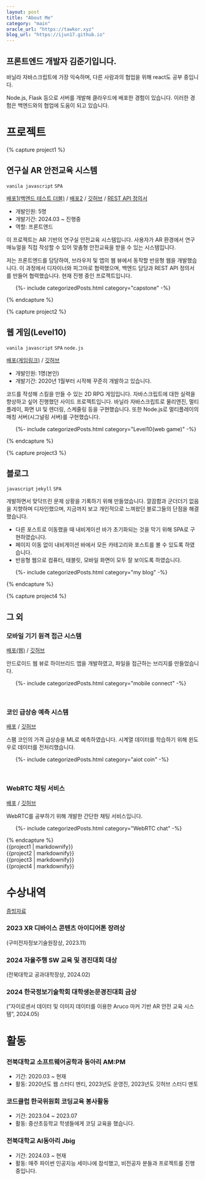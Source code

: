 ```yaml
---
layout: post
title: "About Me"
category: "main"
oracle_url: "https://tawkor.xyz"
blog_url: "https://ijun17.github.io"
---
```


## 프론트엔드 개발자 김준기입니다.

바닐라 자바스크립트에 가장 익숙하며, 다른 사람과의 협업을 위해 react도 공부 중입니다.

Node.js, Flask 등으로 서버를 개발해 클라우드에 배포한 경험이 있습니다. 이러한 경험은 백엔드와의 협업에 도움이 되고 있습니다.


# 프로젝트

{% capture project1 %}
## 연구실 AR 안전교육 시스템

`vanila javascript` `SPA`

[배포1(백엔드 테스트 더블)]({{page.blog_url}}/LSA-web) / [배포2]({{page.oracle_url}}/LSA) / [깃허브](https://github.com/ijun17/LSA-web) / [REST API 정의서](https://cyber-mitten-d95.notion.site/LSA-REST-API-df2116c15a564d15acd39837cec2684e)

* 개발인원: 5명
* 개발기간: 2024.03 ~ 진행중
* 역할: 프론트엔드

이 프로젝트는 AR 기반의 연구실 안전교육 시스템입니다. 사용자가 AR 환경에서 연구 매뉴얼을 직접 작성할 수 있어 맞춤형 안전교육을 받을 수 있는 시스템입니다.

저는 프론트엔드를 담당하여, 브라우저 및 앱의 웹 뷰에서 동작할 반응형 웹을 개발했습니다. 이 과정에서 디자이너와 피그마로 협력했으며, 백엔드 담당과 REST API 정의서를 만들어 협력했습니다. 현재 진행 중인 프로젝트입니다.

<ul>{%- include categorizedPosts.html category="capstone" -%}</ul>
{% endcapture %}

{% capture project2 %}
## 웹 게임(Level10)

`vanila javascript` `SPA` `node.js`

[배포(게임링크)]({{page.blog_url}}/Level10/) / [깃허브](https://github.com/ijun17/Level10)

* 개발인원: 1명(본인)
* 개발기간: 2020년 1월부터 시작해 꾸준히 개발하고 있습니다.

코드를 작성해 스킬을 만들 수 있는 2D RPG 게임입니다. 자바스크립트에 대한 실력을 향상하고 싶어 진행했던 사이드 프로젝트입니다. 바닐라 자바스크립트로 물리엔진, 멀티 플레이, 화면 UI 및 렌더링, 스케줄링 등을 구현했습니다. 또한 Node.js로 멀티플레이의 매칭 서버(시그널링 서버)를 구현했습니다.

<ul>{%- include categorizedPosts.html category="Level10(web game)" -%}</ul>
{% endcapture %}


{% capture project3 %}
## 블로그

`javascript` `jekyll` `SPA`

개발하면서 맞닥뜨린 문제 상황을 기록하기 위해 만들었습니다. 깔끔함과 군더더기 없음을 지향하며 디자인했으며, 지금까지 보고 개인적으로 느껴왔던 블로그들의 단점을 해결했습니다. 

* 다른 포스트로 이동했을 때 내비게이션 바가 초기화되는 것을 막기 위해 SPA로 구현하였습니다. 
* 페이지 이동 없이 내비게이션 바에서 모든 카테고리와 포스트를 볼 수 있도록 하였습니다. 
* 반응형 웹으로 컴퓨터, 태블릿, 모바일 화면이 모두 잘 보이도록 하였습니다. 

<ul>{%- include categorizedPosts.html category="my blog" -%}</ul>
{% endcapture %}


{% capture project4 %}
## 그 외

### 모바일 기기 원격 접근 시스템
[배포(웹)]({{page.oracle_url}}/connect) / [깃허브](https://github.com/ijun17/mobile-connect)

안드로이드 웹 뷰로 하이브리드 앱을 개발하였고, 파일을 접근하는 브리지를 만들었습니다.
<ul>{%- include categorizedPosts.html category="mobile connect" -%}</ul>

<br>

### 코인 급상승 예측 시스템
[배포]({{page.oracle_url}}/coins) / [깃허브](https://github.com/ijun17/surge-coin-predictor)

스팸 코인의 가격 급상승을 ML로 예측하였습니다. 시계열 데이터를 학습하기 위해 윈도우로 데이터를 전처리했습니다.
<ul>{%- include categorizedPosts.html category="aiot coin" -%}</ul>

<br>

### WebRTC 채팅 서비스
[배포]({{page.blog_url}}/WebRTC-chat) / [깃허브](https://github.com/ijun17/WebRTC-chat)

WebRTC를 공부하기 위해 개발한 간단한 채팅 서비스입니다.
<ul>{%- include categorizedPosts.html category="WebRTC chat" -%}</ul>
{% endcapture %}

<div class="box">{{project1 | markdownify}}</div>
<div class="box">{{project2 | markdownify}}</div>
<div class="box">{{project3 | markdownify}}</div>
<div class="box">{{project4 | markdownify}}</div>

# 수상내역

[증빙자료](https://cyber-mitten-d95.notion.site/11d1f8769793474e8c4ce2c8f3c0d1c6?pvs=4)

### 2023 XR 디바이스 콘텐츠 아이디어톤 장려상

(구미전자정보기술원장상, 2023.11)

### 2024 자율주행 SW 교육 및 경진대회 대상

(전북대학교 공과대학장상, 2024.02)

### 2024 한국정보기술학회 대학생논문경진대회 금상

(”자이로센서 데이터 및 이미지 데이터를 이용한 Aruco 마커 기반 AR 안전 교육 시스템”, 2024.05)




# 활동

### 전북대학교 소프트웨어공학과 동아리 AM:PM

* 기간: 2020.03 ~ 현재
* 활동: 2020년도 웹 스터디 멘티, 2023년도 운영진, 2023년도 깃허브 스터디 멘토  

### 코드클럽 한국위원회 코딩교육 봉사활동

* 기간: 2023.04 ~ 2023.07
* 활동: 중산초등학교 학생들에게 코딩 교육을 했습니다.

### 전북대학교 AI동아리 Jbig

* 기간: 2024.03 ~ 현재
* 활동: 매주 파이썬 인공지능 세미나에 참석했고, 비전공자 분들과 프로젝트를 진행중입니다. 